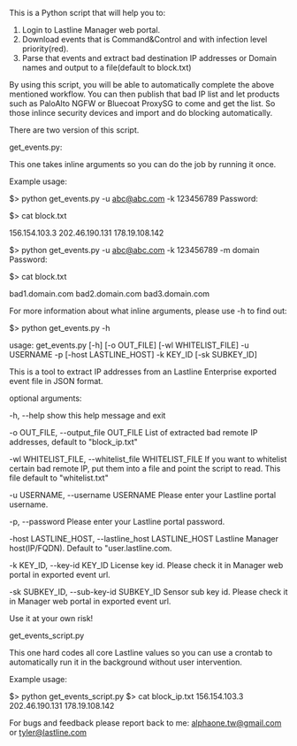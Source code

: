 This is a Python script that will help you to:<p>

1. Login to Lastline Manager web portal.
2. Download events that is Command&Control and with infection level priority(red).
3. Parse that events and extract bad destination IP addresses or Domain names and output to a file(default to block.txt)

By using this script, you will be able to automatically complete the above mentioned workflow. You can then publish that bad IP list and let products such as PaloAlto NGFW or Bluecoat ProxySG to come and get the list. So those inlince security devices and import and do blocking automatically.


There are two version of this script.

get_events.py:

This one takes inline arguments so you can do the job by running it once.

Example usage:

$> python get_events.py -u abc@abc.com -k 123456789
Password: 

$> cat block.txt

156.154.103.3
202.46.190.131
178.19.108.142

$> python get_events.py -u abc@abc.com -k 123456789 -m domain
Password: 

$> cat block.txt

bad1.domain.com
bad2.domain.com
bad3.domain.com

For more information about what inline arguments, please use -h to find out:

$> python get_events.py -h

usage: get_events.py [-h] [-o OUT_FILE] [-wl WHITELIST_FILE] -u USERNAME -p [-host LASTLINE_HOST] -k KEY_ID [-sk SUBKEY_ID]

This is a tool to extract IP addresses from an Lastline Enterprise exported event file in JSON format.

optional arguments:


-h, --help show this help message and exit

-o OUT_FILE, --output_file OUT_FILE List of extracted bad remote IP addresses, default to "block_ip.txt"

-wl WHITELIST_FILE, --whitelist_file WHITELIST_FILE If you want to whitelist certain bad remote IP, put them into a file and point the script to read. This file default to "whitelist.txt"

-u USERNAME, --username USERNAME Please enter your Lastline portal username.

-p, --password Please enter your Lastline portal password.

-host LASTLINE_HOST, --lastline_host LASTLINE_HOST Lastline Manager host(IP/FQDN). Default to "user.lastline.com.

-k KEY_ID, --key-id KEY_ID License key id. Please check it in Manager web portal in exported event url.

-sk SUBKEY_ID, --sub-key-id SUBKEY_ID Sensor sub key id. Please check it in Manager web portal in exported event url.

Use it at your own risk!

get_events_script.py

This one hard codes all core Lastline values so you can use a crontab to automatically run it in the background without user intervention. 

Example usage:

$> python get_events_script.py
$> cat block_ip.txt 
156.154.103.3
202.46.190.131
178.19.108.142

For bugs and feedback please report back to me:
alphaone.tw@gmail.com or tyler@lastline.com
